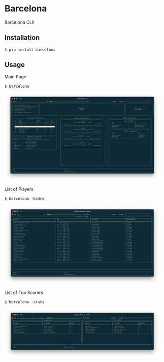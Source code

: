 # Barcelona

Barcelona CLI!

## Installation

```shell
$ pip install barcelona
```

## Usage

Main Page

```
$ barcelona
```

![](main.png)

List of Players

```
$ barcelona -kadro
```

![](squad.png)

List of Top Scorers

```
$ barcelona -stats
```

![](stats.png)
